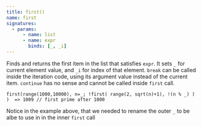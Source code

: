 ```yaml
---
title: first()
name: first
signatures:
  - params:
      - name: list
      - name: expr
        binds: [_, _i]
---
```


Finds and returns the first item in the list that satisfies `expr`. It sets `_`
for current element value, and `_i` for index of that element. `break` can be
called inside the iteration code, using its argument value instead of the
current item. `continue` has no sense and cannot be called inside `first` call.

```scarpet
first(range(1000,10000), n=_; !first( range(2, sqrt(n)+1), !(n % _) ) )  => 1009 // first prime after 1000
```

Notice in the example above, that we needed to rename the outer `_` to be albe
to use in in the inner `first` call
